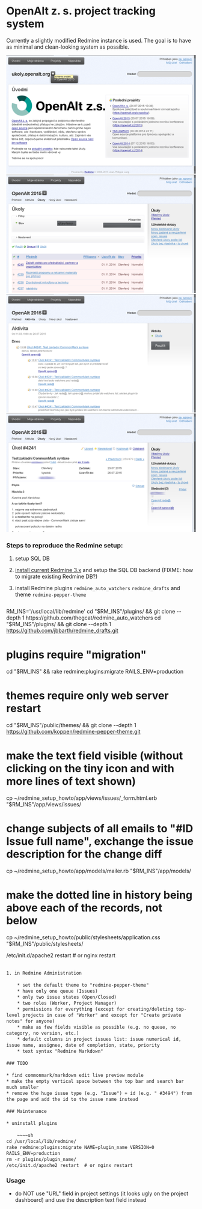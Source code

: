 # OpenAlt z. s. project tracking system

Currently a slightly modified Redmine instance is used. The goal is to have as minimal and clean-looking system as possible.

![screenshot00](2015-07-26-190703_1680x1050+0+0_imlib2_grab.png)
![screenshot01](2015-07-26-190752_1680x1050+0+0_imlib2_grab.png)
![screenshot02](2015-07-26-190834_1680x1050+0+0_imlib2_grab.png)
![screenshot03](2015-07-26-191313_1680x1050+0+0_imlib2_grab.png)

### Steps to reproduce the Redmine setup:

1. setup SQL DB
1. [install current Redmine 3.x](http://www.redmine.org/projects/redmine/wiki/redmineinstall) and setup the SQL DB backend (FIXME: how to migrate existing Redmine DB?)
1. install Redmine plugins `redmine_auto_watchers` `redmine_drafts` and theme `redmine-pepper-theme`

    ~~~~sh
RM_INS='/usr/local/lib/redmine'
cd "$RM_INS"/plugins/ && git clone --depth 1 https://github.com/thegcat/redmine_auto_watchers
cd "$RM_INS"/plugins/ && git clone --depth 1 https://github.com/jbbarth/redmine_drafts.git
# plugins require "migration"
cd "$RM_INS" && rake redmine:plugins:migrate RAILS_ENV=production
# themes require only web server restart
cd "$RM_INS"/public/themes/ && git clone --depth 1 https://github.com/koppen/redmine-pepper-theme.git

# make the text field visible (without clicking on the tiny icon and with more lines of text shown)
cp ~/redmine_setup_howto/app/views/issues/_form.html.erb "$RM_INS"/app/views/issues/
# change subjects of all emails to "#ID Issue full name", exchange the issue description for the change diff
cp ~/redmine_setup_howto/app/models/mailer.rb "$RM_INS"/app/models/
# make the dotted line in history being above each of the records, not below
cp ~/redmine_setup_howto/public/stylesheets/application.css "$RM_INS"/public/stylesheets/

/etc/init.d/apache2 restart  # or nginx restart
~~~~

1. in Redmine Administration

    * set the default theme to "redmine-pepper-theme"
    * have only one queue (Issues)
    * only two issue states (Open/Closed)
    * two roles (Worker, Project Manager)
    * permissions for everything (except for creating/deleting top-level projects in case of "Worker" and except for "Create private notes" for anyone)
    * make as few fields visible as possible (e.g. no queue, no category, no version, etc.)
    * default columns in project issues list: issue numerical id, issue name, assignee, date of completion, state, priority
    * text syntax "Redmine Markdown"

### TODO

* find commonmark/markdown edit live preview module
* make the empty vertical space between the top bar and search bar much smaller
* remove the huge issue type (e.g. "Issue") + id (e.g. " #3494") from the page and add the id to the issue name instead

### Maintenance

* uninstall plugins

    ~~~~sh
cd /usr/local/lib/redmine/
rake redmine:plugins:migrate NAME=plugin_name VERSION=0 RAILS_ENV=production
rm -r plugins/plugin_name/
/etc/init.d/apache2 restart  # or nginx restart
~~~~

### Usage

* do NOT use "URL" field in project settings (it looks ugly on the project dashboard) and use the description text field instead
